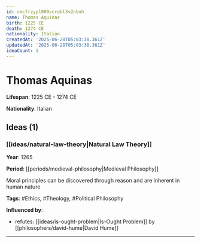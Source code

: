 ```yaml
---
id: cmcfrzypl000vcrobl3v2nbnh
name: Thomas Aquinas
birth: 1225 CE
death: 1274 CE
nationality: Italian
createdAt: '2025-06-28T05:03:38.361Z'
updatedAt: '2025-06-28T05:03:38.361Z'
ideaCount: 1
---
```

# Thomas Aquinas

**Lifespan**: 1225 CE - 1274 CE

**Nationality**: Italian

## Ideas (1)

### [[ideas/natural-law-theory|Natural Law Theory]]

**Year**: 1265

**Period**: [[periods/medieval-philosophy|Medieval Philosophy]]

Moral principles can be discovered through reason and are inherent in human nature

**Tags**: #Ethics, #Theology, #Political Philosophy

**Influenced by**:
- refutes: [[ideas/is-ought-problem|Is-Ought Problem]] by [[philosophers/david-hume|David Hume]]

---

